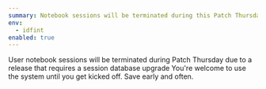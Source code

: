 ```yaml
---
summary: Notebook sessions will be terminated during this Patch Thursday (9/21)
env:
  - idfint
enabled: true
---
```


User notebook sessions will be terminated during Patch Thursday due to a release that requires a session database upgrade 
You're welcome to use the system until you get kicked off. 
Save early and often.
